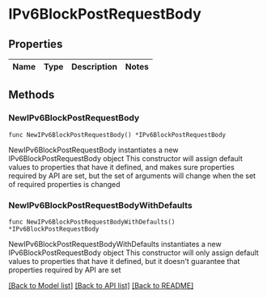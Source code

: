 # IPv6BlockPostRequestBody

## Properties

Name | Type | Description | Notes
------------ | ------------- | ------------- | -------------

## Methods

### NewIPv6BlockPostRequestBody

`func NewIPv6BlockPostRequestBody() *IPv6BlockPostRequestBody`

NewIPv6BlockPostRequestBody instantiates a new IPv6BlockPostRequestBody object
This constructor will assign default values to properties that have it defined,
and makes sure properties required by API are set, but the set of arguments
will change when the set of required properties is changed

### NewIPv6BlockPostRequestBodyWithDefaults

`func NewIPv6BlockPostRequestBodyWithDefaults() *IPv6BlockPostRequestBody`

NewIPv6BlockPostRequestBodyWithDefaults instantiates a new IPv6BlockPostRequestBody object
This constructor will only assign default values to properties that have it defined,
but it doesn't guarantee that properties required by API are set


[[Back to Model list]](../README.md#documentation-for-models) [[Back to API list]](../README.md#documentation-for-api-endpoints) [[Back to README]](../README.md)


